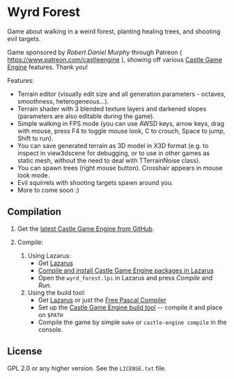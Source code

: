 # Wyrd Forest

Game about walking in a weird forest, planting healing trees, and shooting evil targets.

Game sponsored by _Robert Daniel Murphy_ through Patreon ( https://www.patreon.com/castleengine ), showing off various [Castle Game Engine](https://castle-engine.sourceforge.io/) features. Thank you!

Features:

* Terrain editor (visually edit size and all generation parameters - octaves, smoothness, heterogeneous...).
* Terrain shader with 3 blended texture layers and darkened slopes (parameters are also editable during the game).
* Simple walking in FPS mode (you can use AWSD keys, arrow keys, drag with mouse, press F4 to toggle mouse look, C to crouch, Space to jump, Shift to run).
* You can save generated terrain as 3D model in X3D format (e.g. to inspect in view3dscene for debugging, or to use in other games as static mesh, without the need to deal with TTerrainNoise class).
* You can spawn trees (right mouse button). Crosshair appears in mouse look mode.
* Evil squirrels with shooting targets spawn around you.
* More to come soon :)

## Compilation

1. Get the [latest Castle Game Engine from GitHub](https://github.com/castle-engine/castle-engine/).
2. Compile:

    1. Using Lazarus:
        - Get [Lazarus](http://www.lazarus-ide.org/)
        - [Compile and install Castle Game Engine packages in Lazarus](https://castle-engine.sourceforge.io/documentation.php)
        - Open the `wyrd_forest.lpi` in Lazarus and press _Compile_ and _Run_.
    2. Using the build tool:
       - Get [Lazarus](http://www.lazarus-ide.org/) or just the [Free Pascal Compiler](https://www.freepascal.org/)
       - Set up the [Castle Game Engine build tool](https://github.com/castle-engine/castle-engine/wiki/Build-Tool) -- compile it and place on `$PATH`
       - Compile the game by simple `make` or `castle-engine compile` in the console.

## License

GPL 2.0 or any higher version. See the `LICENSE.txt` file.

